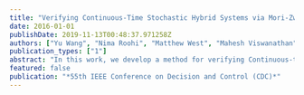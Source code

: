 ```yaml
---
title: "Verifying Continuous-Time Stochastic Hybrid Systems via Mori-Zwanzig Model Reduction"
date: 2016-01-01
publishDate: 2019-11-13T00:48:37.971258Z
authors: ["Yu Wang", "Nima Roohi", "Matthew West", "Mahesh Viswanathan", "Geir E. Dullerud"]
publication_types: ["1"]
abstract: "In this work, we develop a method for verifying Continuous-time Stochastic Hybrid Systems (CTSHSs) using the Mori-Zwanzig model reduction method, whose behaviors are specified by Metric Interval Temporal Logic (MITL) formulas. By partitioning the state space of the CTSHS and computing the optimal transition rates between partitions, we provide a procedure to both reduce a CTSHS to a Continuous-Time Markov Chain (CTMC), and the associated MITL formulas defined on the CTSHS to MITL specifications on the CTMC. We prove that an MITL formula on the CTSHS is true (or false) if the corresponding MITL formula on the CTMC is robustly true (or false) under certain perturbations. In addition, we propose a stochastic algorithm to complete the verification. Finally, as an example, we implement the method in a Billiard Problem."
featured: false
publication: "*55th IEEE Conference on Decision and Control (CDC)*"
---
```


